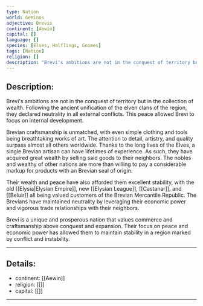 ```yaml
---
type: Nation
world: Geminos
adjective: Brevis
continent: [Aewin]
capital: []
language: []
species: [Elves, Halflings, Gnomes]
tags: [Nation]
religion: []
description: "Brevi's ambitions are not in the conquest of territory but in the collection of wealth. Following the ancient unification of the elven clans of the region, they declared neutrality in all external conflicts. This peace allowed Brevi to focus on internal development."
---
```


## Description:

Brevi's ambitions are not in the conquest of territory but in the collection of wealth. Following the ancient unification of the elven clans of the region, they declared neutrality in all external conflicts. This peace allowed Brevi to focus on internal development. 

Brevian craftsmanship is unmatched, with even simple clothing and tools being breathtaking works of art. The attention to detail, artistry, and quality surpass almost all others worldwide. Thanks to the long lives of the Elves, a single Brevian artisan can have lifetimes of experience. As such, they have acquired great wealth by selling said goods to their neighbors. The nobles and wealthy of other nations are more than willing to pay a considerable markup for products with an Brevian seal of origin.

Their wealth and peace have also afforded them excellent stability, with the old [[Elysia|Elysian Empire]], new [[Elysian League]], [[Castanar]], and [[Beluir]] all being valued customers of the Brevian Mercantile Republic. The Brevians have maintained neutrality by leveraging their economic power and vigorous trade relationships with their neighbors.

Brevi is a unique and prosperous nation that values commerce and craftsmanship above conquest and expansion. Their focus on peace and economic power has allowed them to maintain stability in a region marked by conflict and instability.

---
## Details:
- continent: [[Aewin]]
- religion: [[]]
- capital: [[]]

---




